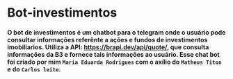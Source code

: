 # Bot-investimentos
 
#### O bot de investimentos é um chatbot para o telegram onde o usuário pode consultar informações referênte a ações e fundos de investimentos imobiliarios. Utiliza a API: https://brapi.dev/api/quote/, que consulta informações da B3 e fornece tais informações ao usuário. Esse chat bot foi criado por mim `Maria Eduarda Rodrigues` com o axílio do `Matheus Titon` e do `Carlos leite`.
